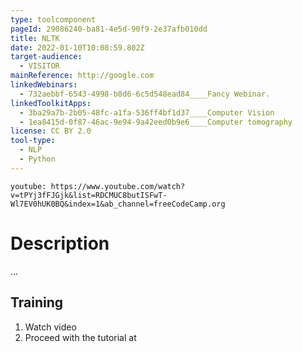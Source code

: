 ```yaml
---
type: toolcomponent
pageId: 29086240-ba81-4e5d-90f9-2e37afb010dd
title: NLTK
date: 2022-01-10T10:08:59.802Z
target-audience:
  - VISITOR
mainReference: http://google.com
linkedWebinars:
  - 732aebbf-6543-4998-b8d6-6c5d548ead84____Fancy Webinar.
linkedToolkitApps:
  - 3ba29a7b-2b05-48fc-a1fa-536ff4bf1d37____Computer Vision
  - 1ea8415d-0f87-46ac-9e94-9a42eed0b9e6____Computer tomography
license: CC BY 2.0
tool-type:
  - NLP
  - Python
---
```

`youtube: https://www.youtube.com/watch?v=tPYj3fFJGjk&list=RDCMUC8butISFwT-Wl7EV0hUK0BQ&index=1&ab_channel=freeCodeCamp.org`

# Description

... 

## Training

1. Watch video
2. Proceed with the tutorial at